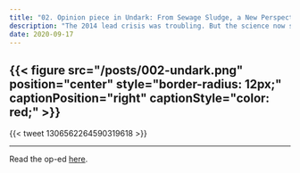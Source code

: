 ```yaml
---
title: "02. Opinion piece in Undark: From Sewage Sludge, a New Perspective on the Flint Water Crisis"
description: "The 2014 lead crisis was troubling. But the science now suggests that other cities — and even Flint — have seen worse."
date: 2020-09-17
---
```



{{< figure src="/posts/002-undark.png" position="center" style="border-radius: 12px;" captionPosition="right" captionStyle="color: red;" >}}
------

{{< tweet 1306562264590319618 >}}

------
Read the op-ed [here](https://undark.org/2020/09/17/flint-water-crisis-sewage/).
